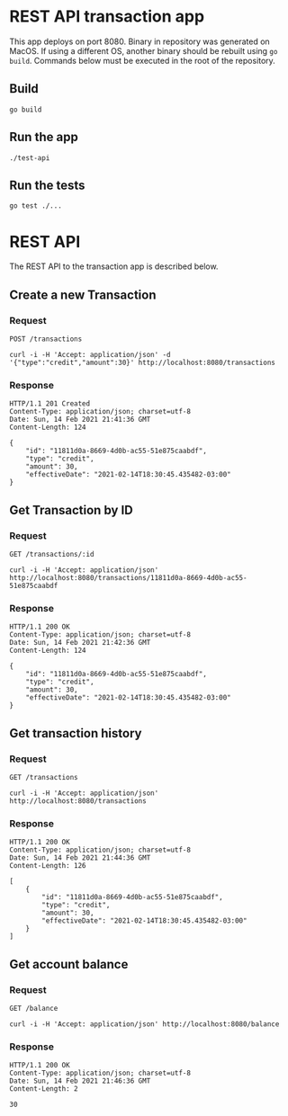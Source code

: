 # REST API transaction app

This app deploys on port 8080. Binary in repository was generated on MacOS. If using a different OS, another binary should be rebuilt using `go build`. Commands below must be executed in the root of the repository.

## Build

    go build

## Run the app

    ./test-api

## Run the tests

    go test ./...

# REST API

The REST API to the transaction app is described below.

## Create a new Transaction

### Request

`POST /transactions`

    curl -i -H 'Accept: application/json' -d '{"type":"credit","amount":30}' http://localhost:8080/transactions

### Response

    HTTP/1.1 201 Created
    Content-Type: application/json; charset=utf-8
    Date: Sun, 14 Feb 2021 21:41:36 GMT
    Content-Length: 124

    {
        "id": "11811d0a-8669-4d0b-ac55-51e875caabdf",
        "type": "credit",
        "amount": 30,
        "effectiveDate": "2021-02-14T18:30:45.435482-03:00"
    }

## Get Transaction by ID

### Request

`GET /transactions/:id`

    curl -i -H 'Accept: application/json' http://localhost:8080/transactions/11811d0a-8669-4d0b-ac55-51e875caabdf

### Response

    HTTP/1.1 200 OK
    Content-Type: application/json; charset=utf-8
    Date: Sun, 14 Feb 2021 21:42:36 GMT
    Content-Length: 124

    {
        "id": "11811d0a-8669-4d0b-ac55-51e875caabdf",
        "type": "credit",
        "amount": 30,
        "effectiveDate": "2021-02-14T18:30:45.435482-03:00"
    }

## Get transaction history

### Request

`GET /transactions`

    curl -i -H 'Accept: application/json' http://localhost:8080/transactions

### Response

    HTTP/1.1 200 OK
    Content-Type: application/json; charset=utf-8
    Date: Sun, 14 Feb 2021 21:44:36 GMT
    Content-Length: 126

    [
        {
            "id": "11811d0a-8669-4d0b-ac55-51e875caabdf",
            "type": "credit",
            "amount": 30,
            "effectiveDate": "2021-02-14T18:30:45.435482-03:00"
        }
    ]

## Get account balance 

### Request

`GET /balance`

    curl -i -H 'Accept: application/json' http://localhost:8080/balance

### Response

    HTTP/1.1 200 OK
    Content-Type: application/json; charset=utf-8
    Date: Sun, 14 Feb 2021 21:46:36 GMT
    Content-Length: 2

    30
